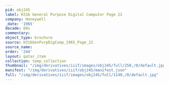 ```yaml
---
pid: obj245
label: H316 General Purpose Digital Computer Page 22
company: Honeywell
_date: '1965'
decade: 60s
commentary: 
object_type: brochure
source: H316GenPurpDigComp_1965_Page_22
source_name: 
order: '244'
layout: qatar_item
collection: temp_collection
thumbnail: "/img/derivatives/iiif/images/obj245/full/250,/0/default.jpg"
manifest: "/img/derivatives/iiif/obj245/manifest.json"
full: "/img/derivatives/iiif/images/obj245/full/1140,/0/default.jpg"
---
```

